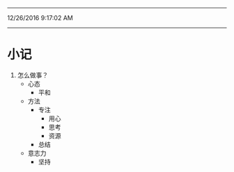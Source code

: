 
----------
12/26/2016 9:17:02 AM 

----------
# 小记 #
1. 怎么做事？
	- 心态
		- 平和
	- 方法
		- 专注
			- 用心
			- 思考
			- 资源
		- 总结
	- 意志力
		- 坚持